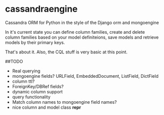 cassandraengine
===============

Cassandra ORM for Python in the style of the Django orm and mongoengine

In it's current state you can define column families, create and delete column families
based on your model definiteions, save models and retrieve models by their primary keys.

That's about it. Also, the CQL stuff is very basic at this point.

##TODO
* Real querying
* mongoengine fields? URLField, EmbeddedDocument, ListField, DictField
* column ttl?
* ForeignKey/DBRef fields?
* dynamic column support
* query functionality
* Match column names to mongoengine field names?
* nice column and model class __repr__


